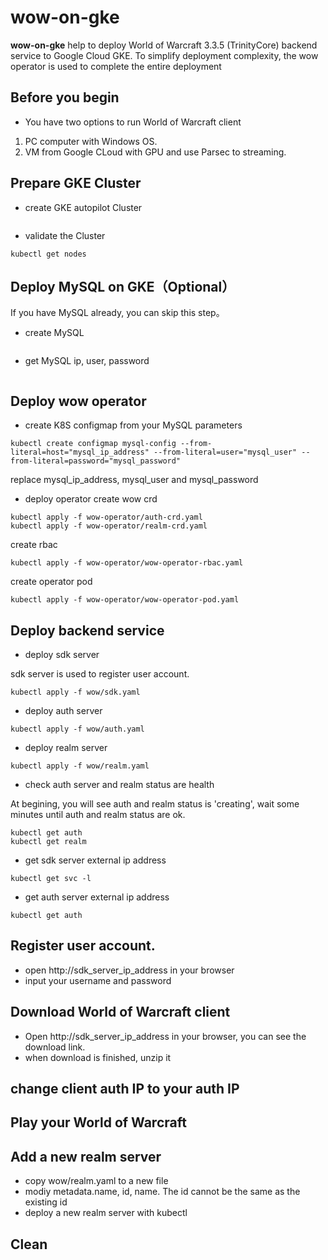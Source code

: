 # wow-on-gke

**wow-on-gke** help to deploy World of Warcraft 3.3.5 (TrinityCore) backend service to Google Cloud GKE. To simplify deployment complexity, the wow operator is used to complete the entire deployment

## Before you begin
- You have two options to run World of Warcraft client
1. PC computer with Windows OS.
2. VM from Google CLoud with GPU and use Parsec to streaming.

## Prepare GKE Cluster
- create GKE autopilot Cluster
```
```
- validate the Cluster
```
kubectl get nodes
```

## Deploy MySQL on GKE（Optional）
If you have MySQL already, you can skip this step。
- create MySQL
```
```
- get MySQL ip, user, password
```
```

## Deploy wow operator
- create K8S configmap from your MySQL parameters
```
kubectl create configmap mysql-config --from-literal=host="mysql_ip_address" --from-literal=user="mysql_user" --from-literal=password="mysql_password"
```
replace mysql_ip_address, mysql_user and mysql_password

- deploy operator
create wow crd
```
kubectl apply -f wow-operator/auth-crd.yaml
kubectl apply -f wow-operator/realm-crd.yaml
```
create rbac
```
kubectl apply -f wow-operator/wow-operator-rbac.yaml
```

create operator pod
```
kubectl apply -f wow-operator/wow-operator-pod.yaml
```

## Deploy backend service
- deploy sdk server

sdk server is used to register user account.
```
kubectl apply -f wow/sdk.yaml
```
- deploy auth server
```
kubectl apply -f wow/auth.yaml
```
- deploy realm server
```
kubectl apply -f wow/realm.yaml
```

- check auth server and realm status are health

At begining, you will see auth and realm status is 'creating', wait some minutes until auth and realm status are ok.
```
kubectl get auth
kubectl get realm
```

- get sdk server external ip address
```
kubectl get svc -l 
```

- get auth server external ip address
```
kubectl get auth
```

## Register user account.
- open http://sdk_server_ip_address in your browser
- input your username and password


## Download World of Warcraft client
- Open http://sdk_server_ip_address in your browser, you can see the download link. 
- when download is finished, unzip it


## change client auth IP to your auth IP


## Play your World of Warcraft


## Add a new realm server
- copy wow/realm.yaml to a new file
- modiy metadata.name, id, name. The id cannot be the same as the existing id
- deploy a new realm server with kubectl

## Clean


